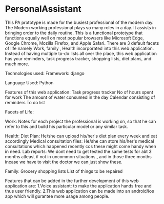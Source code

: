 # PersonalAssistant

This PA prototype is made for the busiest professional of the modern day. The Modern working professional plays so many roles in a day. It assists in bringing order to the daily routine. This is a functional prototype that functions equally well on most popular browsers like Microsoft Edge, Google Chrome, Mozilla Firefox, and Apple Safari. There are 3 default facets of life namely Work, family , Health incorporated into this web application. Instead of having multiple to-do lists all over the place, this web application has your reminders, task progress tracker, shopping lists, diet plans, and much more.

Technologies used:
Framework: django

Language Used: Python

Features of this web application:
Task progress tracker
No of hours spent for work
The amount of water consumed in the day
Calendar consisting of reminders
To do list


Facets of Life:

Work:
Notes for each project the professional is working on, so that he can refer to this and build his particular model or any similar task.

Health:
Diet Plan: He/she can upload his/her's diet plan every week and eat accordingly
Medical consultation files: He/she can store his/her's medical consultations which happened recently cos these might come handy when in need.
Lab reports: We dont need to get tested the same tests for abt 3 months atleast if not in uncommon situations , and in those three months incase we have to visit the doctor we can just show these.

Family:
Grocery shopping lists
List of things to be repaired

Features that can be added in the further development of this web application are:
1.Voice assistant: to make the application hands free and thus user friendly. 
2.This web application can be made into an android/ios app which will gurantee more usage among people.
